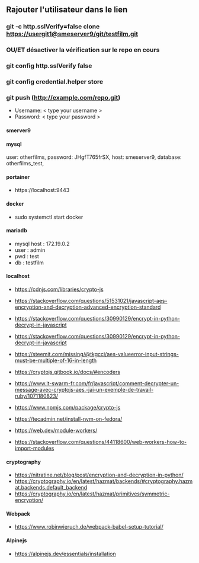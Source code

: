 ## Rajouter l'utilisateur dans le lien

### git -c http.sslVerify=false clone <https://usergit1@smeserver9/git/testfilm.git>

### OU/ET désactiver la vérification sur le repo en cours

### git config http.sslVerify false

### git config credential.helper store

### git push (http://example.com/repo.git)

- Username: < type your username >
- Password: < type your password >

#### smerver9

#### mysql

user: otherfilms,
password: JHgfT765frSX,
host: smeserver9,
database: otherfilms_test,

#### portainer

- https://localhost:9443

#### docker

- sudo systemctl start docker

#### mariadb

- mysql host : 172.19.0.2
- user : admin
- pwd : test
- db : testfilm

#### localhost

- https://cdnjs.com/libraries/crypto-js
- https://stackoverflow.com/questions/51531021/javascript-aes-encryption-and-decryption-advanced-encryption-standard
- https://stackoverflow.com/questions/30990129/encrypt-in-python-decrypt-in-javascript

- https://stackoverflow.com/questions/30990129/encrypt-in-python-decrypt-in-javascript
- https://steemit.com/missing/@tkgcci/aes-valueerror-input-strings-must-be-multiple-of-16-in-length
- https://cryptojs.gitbook.io/docs/#encoders
- https://www.it-swarm-fr.com/fr/javascript/comment-decrypter-un-message-avec-cryptojs-aes.-jai-un-exemple-de-travail-ruby/1071180823/

- https://www.npmjs.com/package/crypto-js
- https://tecadmin.net/install-nvm-on-fedora/
- https://web.dev/module-workers/
- https://stackoverflow.com/questions/44118600/web-workers-how-to-import-modules

#### cryptography

- https://nitratine.net/blog/post/encryption-and-decryption-in-python/
- https://cryptography.io/en/latest/hazmat/backends/#cryptography.hazmat.backends.default_backend
- https://cryptography.io/en/latest/hazmat/primitives/symmetric-encryption/

#### Webpack

- https://www.robinwieruch.de/webpack-babel-setup-tutorial/

#### Alpinejs

- https://alpinejs.dev/essentials/installation
